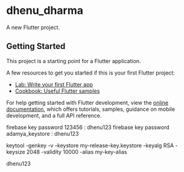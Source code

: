 # dhenu_dharma

A new Flutter project.

## Getting Started

This project is a starting point for a Flutter application.

A few resources to get you started if this is your first Flutter project:

- [Lab: Write your first Flutter app](https://docs.flutter.dev/get-started/codelab)
- [Cookbook: Useful Flutter samples](https://docs.flutter.dev/cookbook)

For help getting started with Flutter development, view the
[online documentation](https://docs.flutter.dev/), which offers tutorials,
samples, guidance on mobile development, and a full API reference.
    

firebase key password 123456 : dhenu123
firebase key password adamya_keystore : dhenu123

 keytool -genkey -v -keystore my-release-key.keystore -keyalg RSA -keysize 2048 -validity 10000 -alias my-key-alias

 dhenu123
 